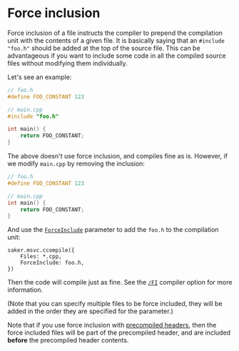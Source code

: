 # Force inclusion

Force inclusion of a file instructs the compiler to prepend the compilation unit with the contents of a given file. It is basically saying that an `#include "foo.h"` should be added at the top of the source file. This can be advantageous if you want to include some code in all the compiled source files without modifying them individually.

Let's see an example:

```cpp
// foo.h
#define FOO_CONSTANT 123
```

```cpp
// main.cpp
#include "foo.h"

int main() {
	return FOO_CONSTANT;
}
```

The above doesn't use force inclusion, and compiles fine as is. However, if we modify `main.cpp` by removing the inclusion:

```cpp
// foo.h
#define FOO_CONSTANT 123
```

```cpp
// main.cpp
int main() {
	return FOO_CONSTANT;
}
```

And use the [`ForceInclude`](/taskdoc/types/CompilationInputPassTaskOption.html#f-ForceInclude) parameter to add the `foo.h` to the compilation unit:

```sakerscript
saker.msvc.ccompile({
	Files: *.cpp,
	ForceInclude: foo.h,
})
```

Then the code will compile just as fine. See the [`/FI`](https://docs.microsoft.com/en-us/cpp/build/reference/fi-name-forced-include-file?view=vs-2019) compiler option for more information.

(Note that you can specify multiple files to be force included, they will be added in the order they are specified for the parameter.)

Note that if you use force inclusion with [precompiled headers](precompiledheaders.md), then the force included files will be part of the precompiled header, and are included **before** the precompiled header contents.
